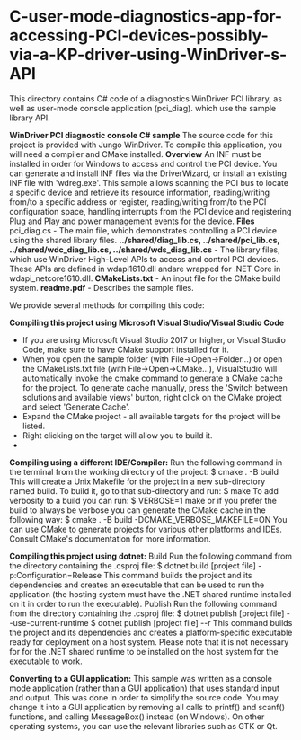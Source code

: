 # C-user-mode-diagnostics-app-for-accessing-PCI-devices-possibly-via-a-KP-driver-using-WinDriver-s-API
This directory contains C# code of a diagnostics WinDriver PCI library, as well as user-mode console application (pci_diag). which use the sample library API. 


**WinDriver PCI diagnostic console C# sample**
The source code for this project is provided with Jungo WinDriver. To compile this application, you will need a compiler and CMake installed.
**Overview**
An INF must be installed in order for Windows to access and control the PCI device. You can generate and install INF files via the DriverWizard,
or install an existing INF file with 'wdreg.exe'. This sample allows scanning the PCI bus to locate a specific device and retrieve its resource
information, reading/writing from/to a specific address or register, reading/writing from/to the PCI configuration space, handling interrupts from the
PCI device and registering Plug and Play and power management events for the device.
**Files**
pci_diag.cs - The main file, which demonstrates controlling a PCI device using the shared library files.
**../shared/diag_lib.cs, ../shared/pci_lib.cs, ../shared/wdc_diag_lib.cs, ../shared/wds_diag_lib.cs** - The library files, which use WinDriver High-Level APIs to access and control PCI devices. These APIs are defined in wdapi1610.dll andare wrapped for .NET Core in wdapi_netcore1610.dll.
**CMakeLists.txt** - An input file for the CMake build system.
**readme.pdf** - Describes the sample files.

We provide several methods for compiling this code:

**Compiling this project using Microsoft Visual Studio/Visual Studio Code**
- If you are using Microsoft Visual Studio 2017 or higher, or Visual Studio Code, make sure to have CMake support installed for it.
- When you open the sample folder (with File->Open->Folder...) or open the CMakeLists.txt file (with File->Open->CMake...), VisualStudio will automatically invoke the cmake command to generate a CMake cache for the project. To generate cache manually, press the 'Switch between solutions and available views' button, right click on the CMake project and select 'Generate Cache'.
 - Expand the CMake project - all available targets for the project will be listed.
 - Right clicking on the target will allow you to build it.
 - 
**Compiling using a different IDE/Compiler:**
Run the following command in the terminal from the working directory of the project:
$ cmake . -B build
This will create a Unix Makefile for the project in a new sub-directory named build. To build it, go to that sub-directory and run:
$ make
To add verbosity to a build you can run:
$ VERBOSE=1 make
or if you prefer the build to always be verbose you can generate the CMake cache in the following way:
$ cmake . -B build -DCMAKE_VERBOSE_MAKEFILE=ON
You can use CMake to generate projects for various other platforms and IDEs. Consult CMake's documentation for more information.

**Compiling this project using dotnet:**
Build
Run the following command from the directory containing the .csproj file:
$ dotnet build [project file] -p:Configuration=Release
This command builds the project and its dependencies and creates an executable that can be used to run the application (the hosting system must
have the .NET shared runtime installed on it in order to run the executable).
Publish
Run the following command from the directory containing the .csproj file:
$ dotnet publish [project file] --use-current-runtime
$ dotnet publish [project file] --r <runtime id>
This command builds the project and its dependencies and creates a platform-specific executable ready for deployment on a host system. Please
note that it is not necessary for for the .NET shared runtime to be installed on the host system for the executable to work.

**Converting to a GUI application:**
This sample was written as a console mode application (rather than a GUI application) that uses standard input and output. This was done in order
to simplify the source code. You may change it into a GUI application by removing all calls to printf() and scanf() functions, and calling
MessageBox() instead (on Windows). On other operating systems, you can use the relevant libraries such as GTK or Qt.
